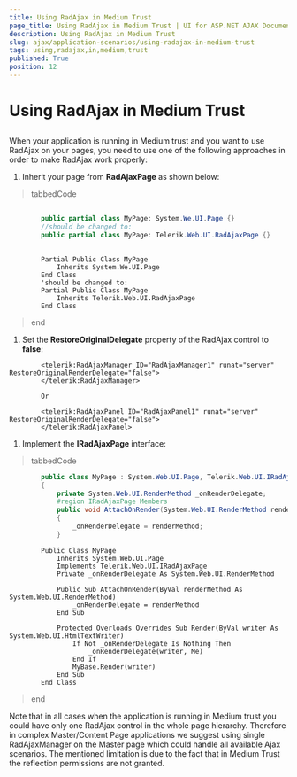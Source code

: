 ```yaml
---
title: Using RadAjax in Medium Trust
page_title: Using RadAjax in Medium Trust | UI for ASP.NET AJAX Documentation
description: Using RadAjax in Medium Trust
slug: ajax/application-scenarios/using-radajax-in-medium-trust
tags: using,radajax,in,medium,trust
published: True
position: 12
---
```


# Using RadAjax in Medium Trust



## 

When your application is running in Medium trust and you want to use RadAjax on your pages, you need to use one of the following approaches in order to make RadAjax work properly:

1. Inherit your page from __RadAjaxPage__ as shown below:

>tabbedCode

````C#
	  
	    public partial class MyPage: System.We.UI.Page {}
	    //should be changed to:
	    public partial class MyPage: Telerik.Web.UI.RadAjaxPage {}
				
````



````VB.NET
	    Partial Public Class MyPage
	        Inherits System.We.UI.Page
	    End Class
	    'should be changed to:
	    Partial Public Class MyPage
	        Inherits Telerik.Web.UI.RadAjaxPage
	    End Class
````


>end

1. Set the __RestoreOriginalDelegate__ property of the RadAjax control to __false__:

````ASPNET
	    <telerik:RadAjaxManager ID="RadAjaxManager1" runat="server" RestoreOriginalRenderDelegate="false">
	    </telerik:RadAjaxManager>
	
	    Or
	
	    <telerik:RadAjaxPanel ID="RadAjaxPanel1" runat="server" RestoreOriginalRenderDelegate="false">
	    </telerik:RadAjaxPanel>
````



1. Implement the __IRadAjaxPage__ interface:

>tabbedCode

````C#
	    public class MyPage : System.Web.UI.Page, Telerik.Web.UI.IRadAjaxPage
	    {
	        private System.Web.UI.RenderMethod _onRenderDelegate;
	        #region IRadAjaxPage Members
	        public void AttachOnRender(System.Web.UI.RenderMethod renderMethod)
	        {
	            _onRenderDelegate = renderMethod;
	        }
````



````VB.NET
	    Public Class MyPage
	        Inherits System.Web.UI.Page
	        Implements Telerik.Web.UI.IRadAjaxPage
	        Private _onRenderDelegate As System.Web.UI.RenderMethod
	
	        Public Sub AttachOnRender(ByVal renderMethod As System.Web.UI.RenderMethod)
	            _onRenderDelegate = renderMethod
	        End Sub
	
	        Protected Overloads Overrides Sub Render(ByVal writer As System.Web.UI.HtmlTextWriter)
	            If Not _onRenderDelegate Is Nothing Then
	                _onRenderDelegate(writer, Me)
	            End If
	            MyBase.Render(writer)
	        End Sub
	    End Class
````


>end

Note that in all cases when the application is running in Medium trust you could have only one RadAjax control in the whole page hierarchy. Therefore in complex Master/Content Page applications we suggest using single RadAjaxManager on the Master page which could handle all available Ajax scenarios. The mentioned limitation is due to the fact that in Medium Trust the reflection permissions are not granted.
